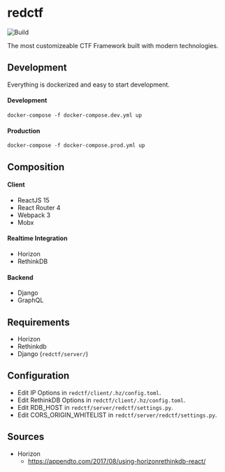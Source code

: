 # redctf 
![Build](https://github.com/redctf/redctf/workflows/Build/badge.svg)


The most customizeable CTF Framework built with modern technologies.

## Development
Everything is dockerized and easy to start development.

####  Development
`docker-compose -f docker-compose.dev.yml up`

#### Production
`docker-compose -f docker-compose.prod.yml up`



## Composition

#### Client
* ReactJS 15
* React Router 4
* Webpack 3
* Mobx

#### Realtime Integration
* Horizon
* RethinkDB

#### Backend
* Django
* GraphQL


## Requirements
* Horizon
* Rethinkdb
* Django (`redctf/server/`)


## Configuration 
* Edit IP Options in `redctf/client/.hz/config.toml`.
* Edit RethinkDB Options in `redctf/client/.hz/config.toml`.
* Edit RDB_HOST in `redctf/server/redctf/settings.py`.
* Edit CORS_ORIGIN_WHITELIST in `redctf/server/redctf/settings.py`.


## Sources

* Horizon
   * https://appendto.com/2017/08/using-horizonrethinkdb-react/
